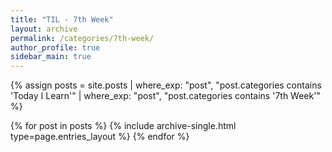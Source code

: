 ```yaml
---
title: "TIL - 7th Week"
layout: archive
permalink: /categories/7th-week/
author_profile: true
sidebar_main: true
---
```

{% assign posts = site.posts | where_exp: "post", "post.categories contains 'Today I Learn'" | where_exp: "post", "post.categories contains '7th Week'" %}

{% for post in posts %}
  {% include archive-single.html type=page.entries_layout %}
{% endfor %}